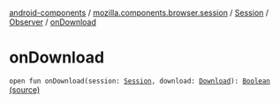 [android-components](../../../index.md) / [mozilla.components.browser.session](../../index.md) / [Session](../index.md) / [Observer](index.md) / [onDownload](./on-download.md)

# onDownload

`open fun onDownload(session: `[`Session`](../index.md)`, download: `[`Download`](../../-download/index.md)`): `[`Boolean`](https://kotlinlang.org/api/latest/jvm/stdlib/kotlin/-boolean/index.html) [(source)](https://github.com/mozilla-mobile/android-components/blob/master/components/browser/session/src/main/java/mozilla/components/browser/session/Session.kt#L93)